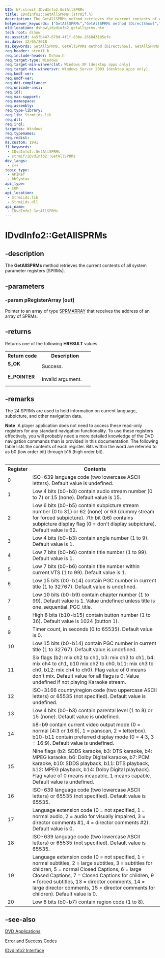 ```yaml
---
UID: NF:strmif.IDvdInfo2.GetAllSPRMs
title: IDvdInfo2::GetAllSPRMs (strmif.h)
description: The GetAllSPRMs method retrieves the current contents of all system parameter registers (SPRMs).
helpviewer_keywords: ["GetAllSPRMs","GetAllSPRMs method [DirectShow]","GetAllSPRMs method [DirectShow]","IDvdInfo2 interface","IDvdInfo2 interface [DirectShow]","GetAllSPRMs method","IDvdInfo2.GetAllSPRMs","IDvdInfo2::GetAllSPRMs","IDvdInfo2GetAllSPRMs","dshow.idvdinfo2_getallsprms","strmif/IDvdInfo2::GetAllSPRMs"]
old-location: dshow\idvdinfo2_getallsprms.htm
tech.root: dshow
ms.assetid: 4a5fb447-670d-4f1f-838e-266843185efe
ms.date: 12/05/2018
ms.keywords: GetAllSPRMs, GetAllSPRMs method [DirectShow], GetAllSPRMs method [DirectShow],IDvdInfo2 interface, IDvdInfo2 interface [DirectShow],GetAllSPRMs method, IDvdInfo2.GetAllSPRMs, IDvdInfo2::GetAllSPRMs, IDvdInfo2GetAllSPRMs, dshow.idvdinfo2_getallsprms, strmif/IDvdInfo2::GetAllSPRMs
req.header: strmif.h
req.include-header: Dshow.h
req.target-type: Windows
req.target-min-winverclnt: Windows XP [desktop apps only]
req.target-min-winversvr: Windows Server 2003 [desktop apps only]
req.kmdf-ver: 
req.umdf-ver: 
req.ddi-compliance: 
req.unicode-ansi: 
req.idl: 
req.max-support: 
req.namespace: 
req.assembly: 
req.type-library: 
req.lib: Strmiids.lib
req.dll: 
req.irql: 
targetos: Windows
req.typenames: 
req.redist: 
ms.custom: 19H1
f1_keywords:
 - IDvdInfo2::GetAllSPRMs
 - strmif/IDvdInfo2::GetAllSPRMs
dev_langs:
 - c++
topic_type:
 - APIRef
 - kbSyntax
api_type:
 - COM
api_location:
 - Strmiids.lib
 - Strmiids.dll
api_name:
 - IDvdInfo2.GetAllSPRMs
---
```


# IDvdInfo2::GetAllSPRMs


## -description

The <b>GetAllSPRMs</b> method retrieves the current contents of all system parameter registers (SPRMs).

## -parameters

### -param pRegisterArray [out]

Pointer to an array of type <a href="/windows/desktop/DirectShow/sprmarray">SPRMARRAY</a> that receives the address of an array of SPRMs.

## -returns

Returns one of the following <b>HRESULT</b> values.

<table>
<tr>
<th>Return code</th>
<th>Description</th>
</tr>
<tr>
<td width="40%">
<dl>
<dt><b>S_OK</b></dt>
</dl>
</td>
<td width="60%">
Success.

</td>
</tr>
<tr>
<td width="40%">
<dl>
<dt><b>E_POINTER</b></dt>
</dl>
</td>
<td width="60%">
Invalid argument.

</td>
</tr>
</table>

## -remarks

The 24 SPRMs are used to hold information on current language, subpicture, and other navigation data.

<div class="alert"><b>Note</b>  A player application does not need to access these read-only registers for any standard navigation functionality. To use these registers effectively, you will probably need a more detailed knowledge of the DVD navigation commands than is provided in this documentation. The following table lists the contents of each register. Bits within the word are referred to as b0 (low order bit) through b15 (high order bit).</div>
<div> </div>
<table>
<tr>
<th>Register
            </th>
<th>Contents
            </th>
</tr>
<tr>
<td>0</td>
<td>ISO-639 language code (two lowercase ASCII letters). Default value is undefined.</td>
</tr>
<tr>
<td>1</td>
<td>Low 4 bits (b0-b3) contain audio stream number (0 to 7) or 15 (none). Default value is 15.</td>
</tr>
<tr>
<td>2</td>
<td>Low 6 bits (b0-b5) contain subpicture stream number (0 to 31) or 62 (none) or 63 (dummy stream for forced subpicture). 7th bit (b6) contains subpicture display flag (0 = don't display subpicture). Default value is 62.</td>
</tr>
<tr>
<td>3</td>
<td>Low 4 bits (b0-b3) contain angle number (1 to 9). Default value is 1.</td>
</tr>
<tr>
<td>4</td>
<td>Low 7 bits (b0-b6) contain title number (1 to 99). Default value is 1.</td>
</tr>
<tr>
<td>5</td>
<td>Low 7 bits (b0-b6) contain title number within current VTS (1 to 99). Default value is 1.</td>
</tr>
<tr>
<td>6</td>
<td>Low 15 bits (b0-b14) contain PGC number in current title (1 to 32767). Default value is undefined.</td>
</tr>
<tr>
<td>7</td>
<td>Low 10 bits (b0-b9) contain chapter number (1 to 99). Default value is 1. Value undefined unless title is one_sequential_PGC_title.</td>
</tr>
<tr>
<td>8</td>
<td>High 6 bits (b10-b15) contain button number (1 to 36). Default value is 1024 (button 1).</td>
</tr>
<tr>
<td>9</td>
<td>Timer count, in seconds (0 to 65535). Default value is 0.</td>
</tr>
<tr>
<td>10</td>
<td>Low 15 bits (b0-b14) contain PGC number in current title (1 to 32767). Default value is undefined.</td>
</tr>
<tr>
<td>11</td>
<td>Six flags (b2: mix ch2 to ch1, b3: mix ch3 to ch1, b4: mix ch4 to ch1, b10 mix ch2 to ch0, b11: mix ch3 to ch0, b12: mix ch4 to ch0). Flag value of 0 means don't mix. Default value for all flags is 0. Value undefined if not playing Karaoke stream.</td>
</tr>
<tr>
<td>12</td>
<td>ISO-3166 country/region code (two uppercase ASCII letters) or 65535 (not specified). Default value is undefined.</td>
</tr>
<tr>
<td>13</td>
<td>Low 4 bits (b0-b3) contain parental level (1 to 8) or 15 (none). Default value is undefined.</td>
</tr>
<tr>
<td>14</td>
<td>b8-b9 contain current video output mode (0 = normal [4:3 or 16:9], 1 = panscan, 2 = letterbox). b10-b11 contain preferred display mode (0 = 4:3, 3 = 16:9). Default value is undefined.</td>
</tr>
<tr>
<td>15</td>
<td>Nine flags (b2: SDDS karaoke, b3: DTS karaoke, b4: MPEG karaoke, b6: Dolby Digital karaoke, b7: PCM karaoke, b10: SDDS playback, b11: DTS playback, b12: MPEG playback, b14: Dolby Digital playback). Flag value of 0 means incapable, 1 means capable. Default value is undefined.</td>
</tr>
<tr>
<td>16</td>
<td>ISO-639 language code (two lowercase ASCII letters) or 65535 (not specified). Default value is 65535.</td>
</tr>
<tr>
<td>17</td>
<td>Language extension code (0 = not specified, 1 = normal audio, 2 = audio for visually impaired, 3 = director comments #1, 4 = director comments #2). Default value is 0.</td>
</tr>
<tr>
<td>18</td>
<td>ISO-639 language code (two lowercase ASCII letters) or 65535 (not specified). Default value is 65535.</td>
</tr>
<tr>
<td>19</td>
<td>Language extension code (0 = not specified, 1 = normal subtitles, 2 = large subtitles, 3 = subtitles for children, 5 = normal Closed Captions, 6 = large Closed Captions, 7 = Closed Captions for children, 9 = forced subtitles, 13 = director comments, 14 = large director comments, 15 = director comments for children). Default value is 0.</td>
</tr>
<tr>
<td>20</td>
<td>Low 8 bits (b0-b7) contain region code (1 to 8).</td>
</tr>
</table>

## -see-also

<a href="/windows/desktop/DirectShow/dvd-applications">DVD Applications</a>



<a href="/windows/desktop/DirectShow/error-and-success-codes">Error and Success Codes</a>



<a href="/windows/desktop/api/strmif/nn-strmif-idvdinfo2">IDvdInfo2 Interface</a>